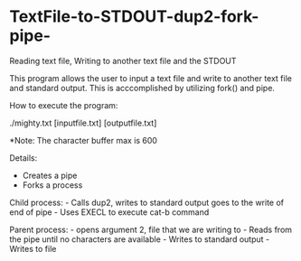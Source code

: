 # TextFile-to-STDOUT-dup2-fork-pipe-
Reading text file, Writing to another text file and the STDOUT 

This program allows the user to input a text file and write to another text file and standard output.
This is acccomplished by utilizing fork() and pipe.

How to execute the program:

./mighty.txt [inputfile.txt] [outputfile.txt]

*Note: The character buffer max is 600

Details:
- Creates a pipe
- Forks a process

Child process: 
    - Calls dup2, writes to standard output goes to the write of end of pipe
    - Uses EXECL to execute cat-b command
    
Parent process: 
    - opens argument 2, file that we are writing to
    - Reads from the pipe until no characters are available
    - Writes to standard output
    - Writes to file
